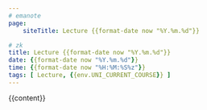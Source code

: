 ```yaml
---
# emanote
page:
    siteTitle: Lecture {{format-date now "%Y.%m.%d"}}

# zk
title: Lecture {{format-date now "%Y.%m.%d"}}
date: {{format-date now "%Y.%m.%d"}}
time: {{format-date now "%H:%M:%S%z"}}
tags: [ Lecture, {{env.UNI_CURRENT_COURSE}} ]
---
```


{{content}}

